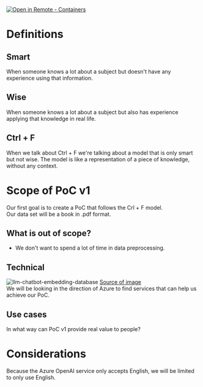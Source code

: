 [
    ![Open in Remote - Containers](
        https://img.shields.io/static/v1?label=Remote%20-%20Containers&message=Open&color=blue&logo=visualstudiocode
    )
](
    https://vscode.dev/redirect?url=vscode://ms-vscode-remote.remote-containers/cloneInVolume?url=https://github.com/XpiritBV/Generative-AI-PoC
)

# Definitions

## Smart
When someone knows a lot about a subject but doesn't have any experience using that information.

## Wise
When someone knows a lot about a subject but also has experience applying that knowledge in real life.

## Ctrl + F
When we talk about Ctrl + F we're talking about a model that is only smart but not wise.
The model is like a representation of a piece of knowledge, without any context.



# Scope of PoC v1
Our first goal is to create a PoC that follows the Crl + F model.  
Our data set will be a book in .pdf format.

## What is out of scope?
- We don't want to spend a lot of time in data preprocessing.

## Technical
![llm-chatbot-embedding-database](https://user-images.githubusercontent.com/7449547/235882195-766d157f-90e7-4f1f-abaa-08131b36cef4.jpg)
[Source of image](https://bdtechtalks.com/2023/05/01/customize-chatgpt-llm-embeddings/)  
We will be looking in the direction of Azure to find services that can help us achieve our PoC.  

## Use cases
In what way can PoC v1 provide real value to people?



# Considerations
Because the Azure OpenAI service only accepts English, we will be limited to only use English.

